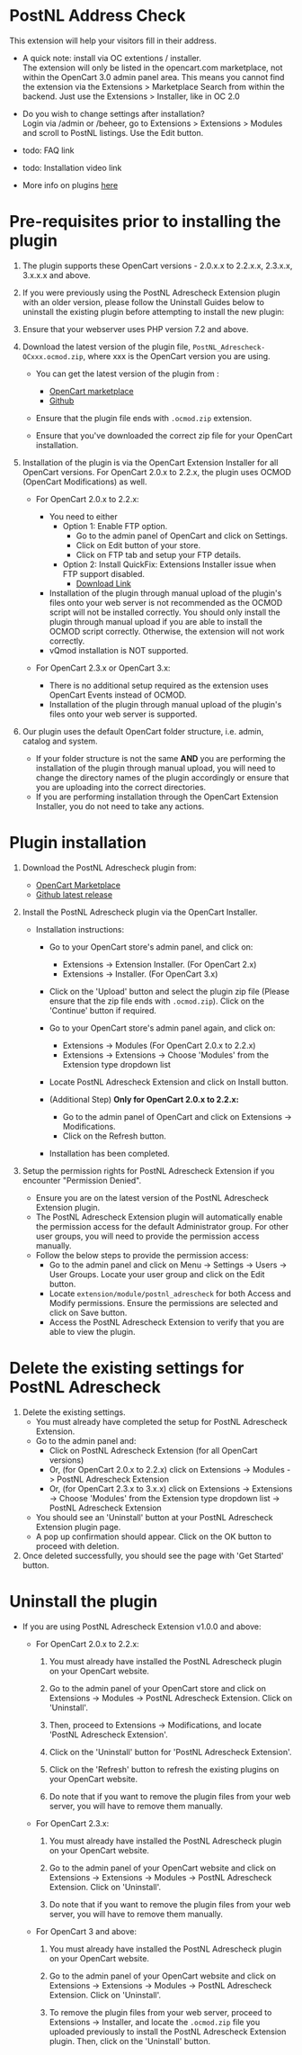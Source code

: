 # PostNL Address Check

This extension will help your visitors fill in their address.
- A quick note: install via OC extentions / installer.  
  The extension will only be listed in the opencart.com marketplace, not within the OpenCart 3.0 admin panel area. 
  This means you cannot find the extension via the Extensions > Marketplace Search from within the backend. Just use the Extensions > Installer, like in OC 2.0
- Do you wish to change settings after installation?  
  Login via /admin or /beheer, go to Extensions > Extensions > Modules and scroll to PostNL listings. Use the Edit button.

- todo: FAQ link
- todo: Installation video link
- More info on plugins [here](https://www.postnl.nl/zakelijke-oplossingen/pakket-versturen/it-koppelingen-webwinkels/plug-ins/)

# Pre-requisites prior to installing the plugin
  1. The plugin supports these OpenCart versions - 2.0.x.x to 2.2.x.x, 2.3.x.x, 3.x.x.x and above.

  2. If you were previously using the PostNL Adrescheck Extension plugin with an older version, please follow the Uninstall Guides below to uninstall the existing plugin before attempting to install the new plugin:

  3. Ensure that your webserver uses PHP version 7.2 and above.

  5. Download the latest version of the plugin file, ```PostNL_Adrescheck-OCxxx.ocmod.zip```, where xxx is the OpenCart version you are using.
      - You can get the latest version of the plugin from :
        - [OpenCart marketplace](https://www.opencart.com/index.php?route=marketplace/extension/info&extension_id=43309)
        - [Github](https://github.com/postnl/opencart-extension)

      - Ensure that the plugin file ends with ```.ocmod.zip``` extension.

      - Ensure that you've downloaded the correct zip file for your OpenCart installation.

  6. Installation of the plugin is via the OpenCart Extension Installer for all OpenCart versions. For OpenCart 2.0.x to 2.2.x, the plugin uses OCMOD (OpenCart Modifications) as well.
      - For OpenCart 2.0.x to 2.2.x:
        - You need to either
          - Option 1: Enable FTP option.
            - Go to the admin panel of OpenCart and click on Settings.
            - Click on Edit button of your store.
            - Click on FTP tab and setup your FTP details.
          - Option 2: Install QuickFix: Extensions Installer issue when FTP support disabled.
            - [Download Link](https://www.opencart.com/index.php?route=marketplace/extension/info&extension_id=18892)
        - Installation of the plugin through manual upload of the plugin's files onto your web server is not recommended as the OCMOD script will not be installed correctly. You should only install the plugin through manual upload if you are able to install the OCMOD script correctly. Otherwise, the extension will not work correctly.
        - vQmod installation is NOT supported.

      - For OpenCart 2.3.x or OpenCart 3.x:
        - There is no additional setup required as the extension uses OpenCart Events instead of OCMOD.
        - Installation of the plugin through manual upload of the plugin's files onto your web server is supported.

  7. Our plugin uses the default OpenCart folder structure, i.e. admin, catalog and system.
      - If your folder structure is not the same **AND** you are performing the installation of the plugin through manual upload, you will need to change the directory names of the plugin accordingly or ensure that you are uploading into the correct directories.
      - If you are performing installation through the OpenCart Extension Installer, you do not need to take any actions.

# Plugin installation
  1. Download the PostNL Adrescheck plugin from:
      - [OpenCart Marketplace](https://www.opencart.com/index.php?route=marketplace/extension/info&extension_id=43309)
      - [Github latest release](https://github.com/postnl/opencart-extension)

  2. Install the PostNL Adrescheck plugin via the OpenCart Installer.
      - Installation instructions:
        - Go to your OpenCart store's admin panel, and click on:
          - Extensions -> Extension Installer. (For OpenCart 2.x)
          - Extensions -> Installer. (For OpenCart 3.x)

        - Click on the 'Upload' button and select the plugin zip file (Please ensure that the zip file ends with ```.ocmod.zip```). Click on the 'Continue' button if required.

        - Go to your OpenCart store's admin panel again, and click on:
          - Extensions -> Modules (For OpenCart 2.0.x to 2.2.x)
          - Extensions -> Extensions -> Choose 'Modules' from the Extension type dropdown list

        - Locate PostNL Adrescheck Extension and click on Install button.

        - (Additional Step) **Only for OpenCart 2.0.x to 2.2.x:**
          - Go to the admin panel of OpenCart and click on Extensions -> Modifications.
          - Click on the Refresh button.

        - Installation has been completed.


  3. Setup the permission rights for PostNL Adrescheck Extension if you encounter "Permission Denied".
      - Ensure you are on the latest version of the PostNL Adrescheck Extension plugin.
      - The PostNL Adrescheck Extension plugin will automatically enable the permission access for the default Administrator group. For other user groups, you will need to provide the permission access manually.
      - Follow the below steps to provide the permission access:
        - Go to the admin panel and click on Menu -> Settings -> Users -> User Groups. Locate your user group and click on the Edit button.
        - Locate ```extension/module/postnl_adrescheck``` for both Access and Modify permissions. Ensure the permissions are selected and click on Save button.
        - Access the PostNL Adrescheck Extension to verify that you are able to view the plugin.

# Delete the existing settings for PostNL Adrescheck
  1. Delete the existing settings.
      - You must already have completed the setup for PostNL Adrescheck Extension.
      - Go to the admin panel and:
        - Click on PostNL Adrescheck Extension (for all OpenCart versions)
        - Or, (for OpenCart 2.0.x to 2.2.x) click on Extensions -> Modules -> PostNL Adrescheck Extension
        - Or, (for OpenCart 2.3.x to 3.x.x) click on Extensions -> Extensions -> Choose 'Modules' from the Extension type dropdown list -> PostNL Adrescheck Extension
      - You should see an 'Uninstall' button at your PostNL Adrescheck Extension plugin page.
      - A pop up confirmation should appear. Click on the OK button to proceed with deletion.
  2. Once deleted successfully, you should see the page with 'Get Started' button.

# Uninstall the plugin

  - If you are using PostNL Adrescheck Extension v1.0.0 and above:

      - For OpenCart 2.0.x to 2.2.x:

        1. You must already have installed the PostNL Adrescheck plugin on your OpenCart website.

        2. Go to the admin panel of your OpenCart store and click on Extensions -> Modules -> PostNL Adrescheck Extension. Click on 'Uninstall'.

        3. Then, proceed to Extensions -> Modifications, and locate 'PostNL Adrescheck Extension'.

        4. Click on the 'Uninstall' button for 'PostNL Adrescheck Extension'.

        5. Click on the 'Refresh' button to refresh the existing plugins on your OpenCart website.

        6. Do note that if you want to remove the plugin files from your web server, you will have to remove them manually.

      - For OpenCart 2.3.x:

        1. You must already have installed the PostNL Adrescheck plugin on your OpenCart website.

        2. Go to the admin panel of your OpenCart website and click on Extensions -> Extensions -> Modules -> PostNL Adrescheck Extension. Click on 'Uninstall'.

        3. Do note that if you want to remove the plugin files from your web server, you will have to remove them manually.

      - For OpenCart 3 and above:

        1. You must already have installed the PostNL Adrescheck plugin on your OpenCart website.

        2. Go to the admin panel of your OpenCart website and click on Extensions -> Extensions -> Modules -> PostNL Adrescheck Extension. Click on 'Uninstall'.

        3. To remove the plugin files from your web server, proceed to Extensions -> Installer, and locate the ```.ocmod.zip``` file you uploaded previously to install the PostNL Adrescheck Extension plugin. Then, click on the 'Uninstall' button.

